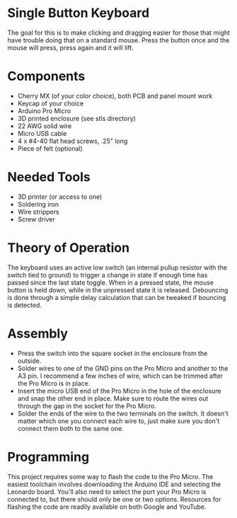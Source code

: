 # Single Button Keyboard
The goal for this is to make clicking and dragging easier for those that might have trouble doing that on a standard mouse. Press the button once and the mouse will press, press again and it will lift.

# Components
* Cherry MX (of your color choice), both PCB and panel mount work
* Keycap of your choice
* Arduino Pro Micro
* 3D printed enclosure (see stls directory)
* 22 AWG solid wire
* Micro USB cable
* 4 x #4-40 flat head screws, .25" long
* Piece of felt (optional)

# Needed Tools
* 3D printer (or access to one)
* Soldering iron
* Wire strippers
* Screw driver

# Theory of Operation
The keyboard uses an active low switch (an internal pullup resistor with the switch tied to ground) to trigger a change in state if enough time has passed since the last state toggle. When in a pressed state, the mouse button is held down, while in the unpressed state it is released. Debouncing is done through a simple delay calculation that can be tweaked if bouncing is detected.

# Assembly
* Press the switch into the square socket in the enclosure from the outside.
* Solder wires to one of the GND pins on the Pro Micro and another to the A3 pin. I recommend a few inches of wire, which can be trimmed after the Pro Micro is in place.
* Insert the micro USB end of the Pro Micro in the hole of the enclosure and snap the other end in place. Make sure to route the wires out through the gap in the socket for the Pro Micro.
* Solder the ends of the wire to the two terminals on the switch. It doesn't matter which one you connect each wire to, just make sure you don't connect them both to the same one.

# Programming
This project requires some way to flash the code to the Pro Micro. The easiest toolchain involves downloading the Arduino IDE and selecting the Leonardo board. You'll also need to select the port your Pro Micro is connected to, but there should only be one or two options. Resources for flashing the code are readily available on both Google and YouTube.
